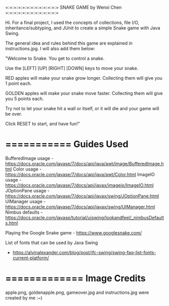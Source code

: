=:=:=:=:=:=:=:=:=:=:=:=:=
SNAKE GAME by Wenxi Chen
=:=:=:=:=:=:=:=:=:=:=:=:=

Hi. For a final project, I used the concepts of collections, file I/O, inheritance/subtyping, and JUnit to create a simple Snake game with Java Swing.

The general idea and rules behind this game are explained in instructions.jpg. I will also add them below:

"Welcome to Snake. You get to control a snake.

Use the [LEFT] [UP] [RIGHT] [DOWN] keys to move your snake.

RED apples will make your snake grow longer.
Collecting them will give you 1 point each.

GOLDEN apples will make your snake move faster.
Collecting them will give you 5 points each.

Try not to let your snake hit a wall or itself,
or it will die and your game will be over.

Click RESET to start, and have fun!"

  ===========
  Guides Used
  ===========

  BufferedImage usage - https://docs.oracle.com/javase/7/docs/api/java/awt/image/BufferedImage.html
  Color usage - https://docs.oracle.com/javase/7/docs/api/java/awt/Color.html
  ImageIO usage - https://docs.oracle.com/javase/7/docs/api/javax/imageio/ImageIO.html
  JOptionPane usage - https://docs.oracle.com/javase/7/docs/api/javax/swing/JOptionPane.html
  UIManager usage - https://docs.oracle.com/javase/7/docs/api/javax/swing/UIManager.html
  Nimbus defaults - https://docs.oracle.com/javase/tutorial/uiswing/lookandfeel/_nimbusDefaults.html

  Playing the Google Snake game - https://www.googlesnake.com/

  List of fonts that can be used by Java Swing
  - https://alvinalexander.com/blog/post/jfc-swing/swing-faq-list-fonts-current-platform/

  =============
  Image Credits
  =============

  apple.png, goldenapple.png, gameover.jpg and instructions.jpg were created by me :~)
